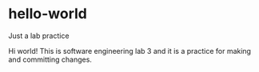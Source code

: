 # hello-world
Just a lab practice

Hi world!
This is software engineering lab 3 and it is a practice for making and committing changes.
